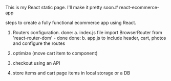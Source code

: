 This is my React static page. I'll make it pretty soon.# react-ecommerce-app

steps to create a fully functional ecommerce app using React.

1. Routers configuration.
done: a. index.js file import BrowserRouter from 'react-router-dom' - done
done: b. app.js to include header, cart, photos and configure the routes

2. optimize (move cart item to component)

3. checkout using an API
4. store items and cart page items in local storage or a DB
